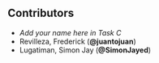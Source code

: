 ## Contributors

- _Add your name here in Task C_
- Revilleza, Frederick (**@juantojuan**)
- Lugatiman, Simon Jay (**@SimonJayed**)